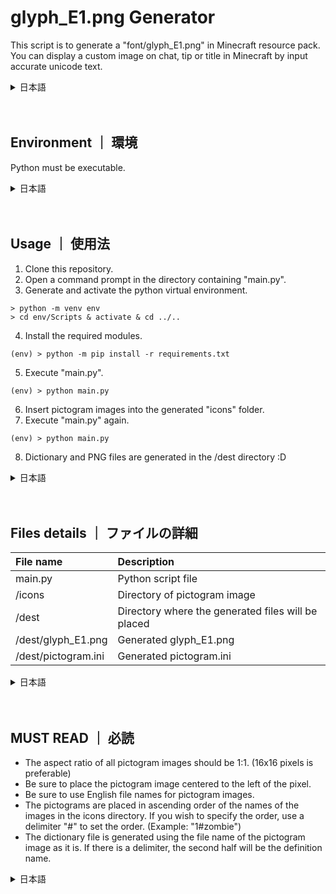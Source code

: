 # glyph_E1.png Generator
This script is to generate a "font/glyph_E1.png" in Minecraft resource pack.  
You can display a custom image on chat, tip or title in Minecraft by input accurate unicode text.

<details><summary>日本語</summary><div>
このスクリプトはリソースパックのfont/glyph_E1.pngを生成するツールです。<br />
ユニコード文字を入力することで任意の絵文字画像をMinecraftのゲームのチャットやタイトルに表示できるようになります。
</div></details><br /><br />
  
## Environment ｜ 環境
Python must be executable.

<details><summary>日本語</summary><div>
Pythonが実行可能であること
</div></details><br /><br />
  
## Usage ｜ 使用法
1. Clone this repository.
2. Open a command prompt in the directory containing "main.py".
3. Generate and activate the python virtual environment.
```
> python -m venv env
> cd env/Scripts & activate & cd ../..
```
4. Install the required modules.
```
(env) > python -m pip install -r requirements.txt
```
5. Execute "main.py".
```
(env) > python main.py
```
6. Insert pictogram images into the generated "icons" folder.
7. Execute "main.py" again.
```
(env) > python main.py
```
8. Dictionary and PNG files are generated in the /dest directory :D

<details><summary>日本語</summary><div>
コマンドは上記を参照
<ol>
    <li>このリポジトリをクローンする</li>
    <li>main.pyがあるディレクトリでコマンドプロンプトを開く</li>
    <li>仮想環境を生成して有効化する</li>
    <li>必須モジュールをインストールする</li>
    <li>main.pyを実行する</li>
    <li>生成された「icons」フォルダに任意の絵文字画像を入れる</li>
    <li>再びmain.pyを実行するとdestフォルダに生成されます</li>
    <li>/destのディレクトリに辞書ファイルとPNGファイルが生成されます</li>
</ol>
</div></details><br /><br />
  
## Files details ｜ ファイルの詳細
|File name|Description|
|:---|:---|
| main.py | Python script file |
| /icons | Directory of pictogram image |
| /dest | Directory where the generated files will be placed |
| /dest/glyph_E1.png | Generated glyph_E1.png |
| /dest/pictogram.ini | Generated pictogram.ini |

<details><summary>日本語</summary><div>
<table>
    <tr>
        <th>File name</th>
        <th>Description</th>
    </tr>
    <tr>
        <td>main.py</td>
        <td>Pythonのスクリプトファイル</td>
    </tr>
    <tr>
        <td>/icons</td>
        <td>追加したい絵文字のディレクトリ</td>
    </tr>
    <tr>
        <td>/dest</td>
        <td>生成されたファイルが入るディレクトリ</td>
    </tr>
    <tr>
        <td>/dest/glyph_E1.png</td>
        <td>生成されたglyph_E1.png</td>
    </tr>
    <tr>
        <td>/dest/pictogram.ini</td>
        <td>生成されたpictogram.ini</td>
    </tr>
</table>
</div></details><br /><br />

## MUST READ ｜ 必読
- The aspect ratio of all pictogram images should be 1:1. (16x16 pixels is preferable)
- Be sure to place the pictogram image centered to the left of the pixel.
- Be sure to use English file names for pictogram images.
- The pictograms are placed in ascending order of the names of the images in the icons directory. If you wish to specify the order, use a delimiter "#" to set the order. (Example: "1#zombie")
- The dictionary file is generated using the file name of the pictogram image as it is. If there is a delimiter, the second half will be the definition name.

<details><summary>日本語</summary><div>
<ul>
    <li>絵文字画像の縦横比は全て1:1にしてください。(16×16ピクセルが望ましい)</li>
    <li>必ず、ピクセルの左寄り中央に絵文字画像を配置してください。</li>
    <li>必ず、絵文字の画像のファイル名を英語にしてください。</li>
    <li>指定したディレクトリ内の画像の名前の昇順に絵文字設置していきます。順序を定めたい場合は区切り文字で順番を決めてください。(例「1#zombie」)</li>
    <li>絵文字画像のファイル名をそのまま利用して、辞書ファイルを生成します。区切り文字「#」があれば後半が定義名になります。</li>
</ul>
</div></details>
